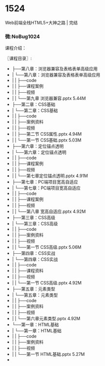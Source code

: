 # 1524
Web前端全栈HTML5+大神之路 | 完结
### 微:NoBug1024 


课程介绍：

〖课程目录〗:

- ├──第八章：浏览器兼容及表格表单高级应用  
- |   └──第八章：浏览器兼容及表格表单高级应用  
- |   |   ├──code  
- |   |   ├──课程案例  
- |   |   ├──视频  
- |   |   └──第九章 浏览器兼容.pptx  5.44M
- ├──第二章：CSS基础  
- |   └──第二章：CSS基础  
- |   |   ├──code  
- |   |   ├──案例资料  
- |   |   ├──视频  
- |   |   ├──第二节 CSS属性.pptx  4.94M
- |   |   └──第一节 CSS基础.pptx  5.03M
- ├──第六章：定位锚点透明  
- |   └──第六章：定位锚点透明  
- |   |   ├──code  
- |   |   ├──课程案例  
- |   |   ├──视频  
- |   |   └──第七章定位锚点透明.pptx  4.91M
- ├──第七章：PC端项目宽高自适应  
- |   └──第七章：PC端项目宽高自适应  
- |   |   ├──code  
- |   |   ├──课程案例  
- |   |   ├──视频  
- |   |   └──第八章 宽高自适应.pptx  4.92M
- ├──第三章：CSS高级  
- |   └──第三章：CSS高级  
- |   |   ├──code  
- |   |   ├──案例资料  
- |   |   ├──视频  
- |   |   └──第一节 CSS高级.pptx  5.06M
- ├──第四章：CSS实战  
- |   └──第四章：CSS实战  
- |   |   ├──code  
- |   |   ├──课程资料  
- |   |   ├──视频  
- |   |   └──第一节 CSS高级.pptx  4.92M
- ├──第五章：元素类型  
- |   └──第五章：元素类型  
- |   |   ├──code  
- |   |   ├──案例资料  
- |   |   ├──视频  
- |   |   └──第六章元素类型.pptx  4.92M
- └──第一章：HTML基础  
- |   └──第一章：HTML基础  
- |   |   ├──code  
- |   |   ├──案例资料  
- |   |   ├──视频  
- |   |   └──第一节 HTML基础.pptx  5.27M
- 
